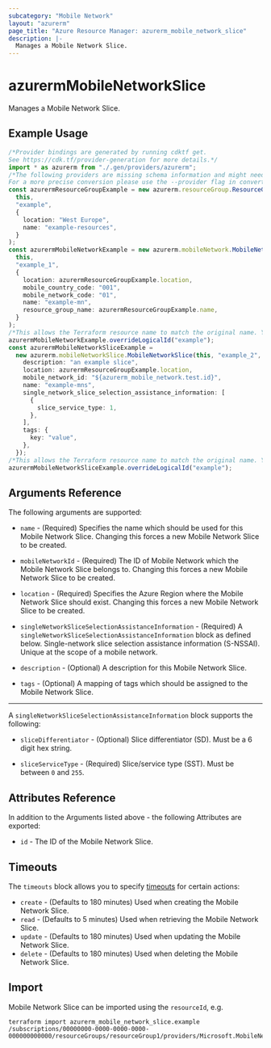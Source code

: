 ```yaml
---
subcategory: "Mobile Network"
layout: "azurerm"
page_title: "Azure Resource Manager: azurerm_mobile_network_slice"
description: |-
  Manages a Mobile Network Slice.
---
```


# azurermMobileNetworkSlice

Manages a Mobile Network Slice.

## Example Usage

```typescript
/*Provider bindings are generated by running cdktf get.
See https://cdk.tf/provider-generation for more details.*/
import * as azurerm from "./.gen/providers/azurerm";
/*The following providers are missing schema information and might need manual adjustments to synthesize correctly: azurerm.
For a more precise conversion please use the --provider flag in convert.*/
const azurermResourceGroupExample = new azurerm.resourceGroup.ResourceGroup(
  this,
  "example",
  {
    location: "West Europe",
    name: "example-resources",
  }
);
const azurermMobileNetworkExample = new azurerm.mobileNetwork.MobileNetwork(
  this,
  "example_1",
  {
    location: azurermResourceGroupExample.location,
    mobile_country_code: "001",
    mobile_network_code: "01",
    name: "example-mn",
    resource_group_name: azurermResourceGroupExample.name,
  }
);
/*This allows the Terraform resource name to match the original name. You can remove the call if you don't need them to match.*/
azurermMobileNetworkExample.overrideLogicalId("example");
const azurermMobileNetworkSliceExample =
  new azurerm.mobileNetworkSlice.MobileNetworkSlice(this, "example_2", {
    description: "an example slice",
    location: azurermResourceGroupExample.location,
    mobile_network_id: "${azurerm_mobile_network.test.id}",
    name: "example-mns",
    single_network_slice_selection_assistance_information: [
      {
        slice_service_type: 1,
      },
    ],
    tags: {
      key: "value",
    },
  });
/*This allows the Terraform resource name to match the original name. You can remove the call if you don't need them to match.*/
azurermMobileNetworkSliceExample.overrideLogicalId("example");

```

## Arguments Reference

The following arguments are supported:

*   `name` - (Required) Specifies the name which should be used for this Mobile Network Slice. Changing this forces a new Mobile Network Slice to be created.

*   `mobileNetworkId` - (Required) The ID of Mobile Network which the Mobile Network Slice belongs to. Changing this forces a new Mobile Network Slice to be created.

*   `location` - (Required) Specifies the Azure Region where the Mobile Network Slice should exist. Changing this forces a new Mobile Network Slice to be created.

*   `singleNetworkSliceSelectionAssistanceInformation` - (Required) A `singleNetworkSliceSelectionAssistanceInformation` block as defined below. Single-network slice selection assistance information (S-NSSAI). Unique at the scope of a mobile network.

*   `description` - (Optional) A description for this Mobile Network Slice.

*   `tags` - (Optional) A mapping of tags which should be assigned to the Mobile Network Slice.

***

A `singleNetworkSliceSelectionAssistanceInformation` block supports the following:

*   `sliceDifferentiator` - (Optional) Slice differentiator (SD). Must be a 6 digit hex string.

*   `sliceServiceType` - (Required) Slice/service type (SST). Must be between `0` and `255`.

## Attributes Reference

In addition to the Arguments listed above - the following Attributes are exported:

* `id` - The ID of the Mobile Network Slice.

## Timeouts

The `timeouts` block allows you to specify [timeouts](https://www.terraform.io/docs/configuration/resources.html#timeouts) for certain actions:

* `create` - (Defaults to 180 minutes) Used when creating the Mobile Network Slice.
* `read` - (Defaults to 5 minutes) Used when retrieving the Mobile Network Slice.
* `update` - (Defaults to 180 minutes) Used when updating the Mobile Network Slice.
* `delete` - (Defaults to 180 minutes) Used when deleting the Mobile Network Slice.

## Import

Mobile Network Slice can be imported using the `resourceId`, e.g.

```console
terraform import azurerm_mobile_network_slice.example /subscriptions/00000000-0000-0000-0000-000000000000/resourceGroups/resourceGroup1/providers/Microsoft.MobileNetwork/mobileNetworks/mobileNetwork1/slices/slice1
```
